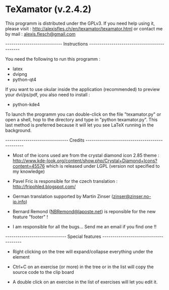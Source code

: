 # TeXamator (v.2.4.2)

This programm is distributed under the GPLv3. If you need help using it, please visit :
http://alexisfles.ch/en/texamator/texamator.html
or contact me by mail :
alexis.flesch@gmail.com

---------------------------- Instructions --------------------------------------------

You need the following to run this programm :
- latex
- dvipng
- python-qt4

If you want to use okular inside the application (recommended) to preview your 
dvi/ps/pdf, you also need to install :
- python-kde4

To launch the programm you can double-click on the file "texamator.py" or open a shell,
hop to the directory and type in "python texamator.py". This last method is preferred
because it will let you see LaTeX running in the background.

------------------------------- Credits -----------------------------------------------

* Most of the icons used are from the crystal diamond icon 2.85 theme :
http://www.kde-look.org/content/show.php/Crystal+Diamond+Icons?content=45576
which is released under LGPL (version not specified to my knowledge)

* Pavel Fric is responsible for the czech translation :
http://fripohled.blogspot.com/

* German translation supported by Martin Zinser (zinser@zinser.no-ip.info)

* Bernard Remond (NBRemond@laposte.net) is reponsible for the new feature "footer" !

* I am responsible for all the bugs... Send me an email if you find one !!

------------------------------ Special features --------------------------------------

* Right clicking on the tree will expand/collapse everything under the element

* Ctrl+C on an exercise (or more) in the tree or in the list will copy the source code
to the clip board

* A double click on an exercise in the list of exercises will let you edit it.